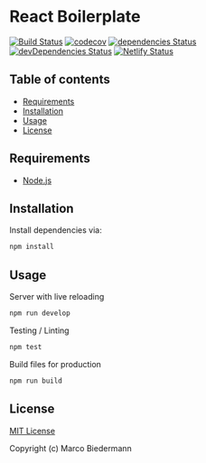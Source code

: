 # React Boilerplate

[![Build Status](https://travis-ci.org/marcobiedermann/react-boilerplate.svg)](https://travis-ci.org/marcobiedermann/react-boilerplate)
[![codecov](https://codecov.io/gh/marcobiedermann/react-boilerplate/branch/master/graph/badge.svg)](https://codecov.io/gh/marcobiedermann/react-boilerplate)
[![dependencies Status](https://img.shields.io/david/marcobiedermann/react-boilerplate.svg)](https://david-dm.org/marcobiedermann/react-boilerplate)
[![devDependencies Status](https://img.shields.io/david/dev/marcobiedermann/react-boilerplate.svg)](https://david-dm.org/marcobiedermann/react-boilerplate?type=dev)
[![Netlify Status](https://api.netlify.com/api/v1/badges/31bac7d1-3586-4c60-b6e9-f6a39ec09668/deploy-status)](https://app.netlify.com/sites/marcobiedermann-react-boilerplate/deploys)

## Table of contents

- [Requirements](#requirements)
- [Installation](#installation)
- [Usage](#usage)
- [License](#license)

## Requirements

- [Node.js](https://nodejs.org)

## Installation

Install dependencies via:

```sh
npm install
```

## Usage

Server with live reloading

```sh
npm run develop
```

Testing / Linting

```sh
npm test
```

Build files for production

```sh
npm run build
```

## License

[MIT License](LICENSE)

Copyright (c) Marco Biedermann
